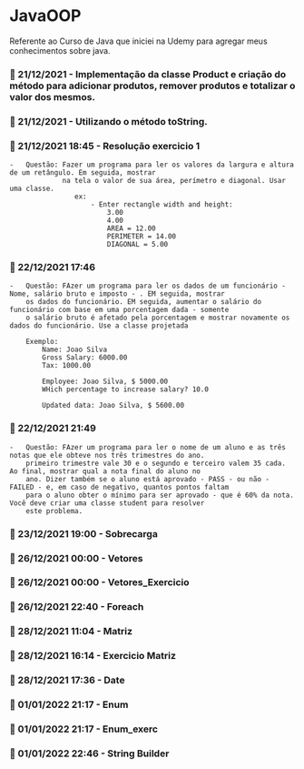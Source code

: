 # JavaOOP
Referente ao Curso de Java que iniciei na Udemy para agregar meus conhecimentos sobre java.



### :calendar: 21/12/2021 - Implementação da classe Product e criação do método para adicionar produtos, remover produtos e totalizar o valor dos mesmos.

### :calendar: 21/12/2021 - Utilizando o método toString.

### :calendar: 21/12/2021 18:45 - Resolução exercicio 1 
    -   Questão: Fazer um programa para ler os valores da largura e altura de um retângulo. Em seguida, mostrar
                 na tela o valor de sua área, perímetro e diagonal. Usar uma classe.
                    ex: 
                        - Enter rectangle width and height:
                            3.00
                            4.00
                            AREA = 12.00
                            PERIMETER = 14.00
                            DIAGONAL = 5.00

### :calendar: 22/12/2021 17:46 
    -   Questão: FAzer um programa para ler os dados de um funcionário - Nome, salário bruto e imposto - . EM seguida, mostrar
        os dados do funcionário. EM seguida, aumentar o salário do funcionário com base em uma porcentagem dada - somente
        o salário bruto é afetado pela porcentagem e mostrar novamente os dados do funcionário. Use a classe projetada

        Exemplo:
            Name: Joao Silva
            Gross Salary: 6000.00
            Tax: 1000.00

            Employee: Joao Silva, $ 5000.00
            WHich percentage to increase salary? 10.0

            Updated data: Joao Silva, $ 5600.00

### :calendar: 22/12/2021 21:49
    -   Questão: FAzer um programa para ler o nome de um aluno e as três notas que ele obteve nos três trimestres do ano. 
        primeiro trimestre vale 30 e o segundo e terceiro valem 35 cada. Ao final, mostrar qual a nota final do aluno no 
        ano. Dizer também se o aluno está aprovado - PASS - ou não - FAILED - e, em caso de negativo, quantos pontos faltam
        para o aluno obter o mínimo para ser aprovado - que é 60% da nota. Você deve criar uma classe student para resolver
        este problema. 

### :calendar: 23/12/2021 19:00 - Sobrecarga

### :calendar: 26/12/2021 00:00 - Vetores   

### :calendar: 26/12/2021 00:00 - Vetores_Exercicio

### :calendar: 26/12/2021 22:40 - Foreach

### :calendar: 28/12/2021 11:04 - Matriz

### :calendar: 28/12/2021 16:14 - Exercicio Matriz

### :calendar: 28/12/2021 17:36 - Date

### :calendar: 01/01/2022 21:17 - Enum

### :calendar: 01/01/2022 21:17 - Enum_exerc

### :calendar: 01/01/2022 22:46 - String Builder
